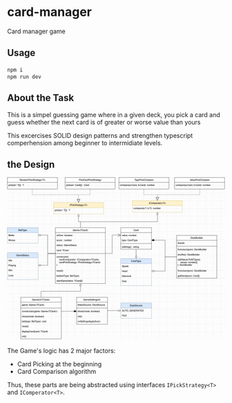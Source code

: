 # card-manager

Card manager game

## Usage

```shell
npm i
npm run dev
```

## About the Task

This is a simpel guessing game where in a given deck,
you pick a card and guess whether the next card is of greater or worse value than yours

This excercises SOLID design patterns and strengthen typescript comperhension among beginner to intermidiate levels.

## the Design

![card game UML](./assets/CardGame.jpg)

The Game's logic has 2 major factors:

- Card Picking at the beginning
- Card Comparison algorithm

Thus, these parts are being abstracted using interfaces `IPickStrategy<T>` and `IComperator<T>`.